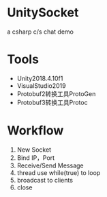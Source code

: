 # UnitySocket

a csharp c/s chat demo

# Tools

- Unity2018.4.10f1
- VisualStudio2019
- Protobuf2转换工具ProtoGen
- Protobuf3转换工具Protoc

# Workflow

1. New Socket
2. Bind IP，Port
3. Receive/Send Message
4. thread use while(true) to loop 
5. broadcast to clients
6. close
